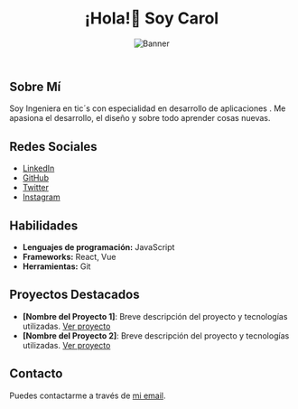 <!DOCTYPE html>
<html lang="es">
<head>
    <meta charset="UTF-8">
    <meta name="viewport" content="width=device-width, initial-scale=1.0">
    
</head>
<body>

<header>
    <h1>¡Hola!👋 Soy Carol </h1>
    <img src="https://www.canva.com/design/DAGRn1uL8-E/w_WWvlLRf6l2FmtyUE4FKg/watch?utm_content=DAGRn1uL8-E&utm_campaign=designshare&utm_medium=link&utm_source=editor" alt="Banner" style="max-width: 100%; height: auto;">
</header>

<section>
    <h2>Sobre Mí</h2>
    <p>Soy Ingeniera en tic´s con especialidad en desarrollo de aplicaciones . Me apasiona el desarrollo, el diseño y sobre todo aprender cosas nuevas.</p>
</section>

<section>
    <h2>Redes Sociales</h2>
    <ul>
        <li><a href="https://www.linkedin.com/in/carol-zavala/">LinkedIn</a></li>
        <li><a href="https://github.com/CarolZavala">GitHub</a></li>
        <li><a href="https://x.com/caro_zav">Twitter</a></li>
        <li><a href="">Instagram</a></li>
    </ul>
</section>

<section>
    <h2>Habilidades</h2>
    <ul>
        <li><strong>Lenguajes de programación:</strong> JavaScript</li>
        <li><strong>Frameworks:</strong> React, Vue</li>
        <li><strong>Herramientas:</strong> Git</li>
    </ul>
</section>

<section>
    <h2>Proyectos Destacados</h2>
    <ul>
        <li><strong>[Nombre del Proyecto 1]</strong>: Breve descripción del proyecto y tecnologías utilizadas. <a href="ENLACE_AL_PROYECTO_1">Ver proyecto</a></li>
        <li><strong>[Nombre del Proyecto 2]</strong>: Breve descripción del proyecto y tecnologías utilizadas. <a href="ENLACE_AL_PROYECTO_2">Ver proyecto</a></li>
    </ul>
</section>

<section>
    <h2>Contacto</h2>
    <p>Puedes contactarme a través de <a href="mailto:carolalexandrazavala@gmail.com">mi email</a>.</p>
</section>

</body>
</html>

